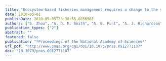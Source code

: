 ```yaml
---
title: "Ecosystem-based fisheries management requires a change to the selective fishing philosophy"
date: 2010-05-01
publishDate: 2020-05-05T23:38:55.085698Z
authors: ["S. Zhou", "A. D. M. Smith", "A. E. Punt", "A. J. Richardson", "M. Gibbs", "E. A. Fulton", "S. Pascoe", "C. Bulman", "P. Bayliss", "K. Sainsbury"]
publication_types: ["2"]
abstract: ""
featured: false
publication: "*Proceedings of the National Academy of Sciences*"
url_pdf: "http://www.pnas.org/cgi/doi/10.1073/pnas.0912771107"
doi: "10.1073/pnas.0912771107"
---
```


